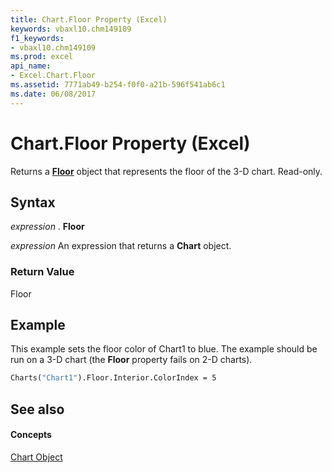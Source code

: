 ```yaml
---
title: Chart.Floor Property (Excel)
keywords: vbaxl10.chm149109
f1_keywords:
- vbaxl10.chm149109
ms.prod: excel
api_name:
- Excel.Chart.Floor
ms.assetid: 7771ab49-b254-f0f0-a21b-596f541ab6c1
ms.date: 06/08/2017
---
```



# Chart.Floor Property (Excel)

Returns a **[Floor](floor-object-excel.md)** object that represents the floor of the 3-D chart. Read-only.


## Syntax

 _expression_ . **Floor**

 _expression_ An expression that returns a **Chart** object.


### Return Value

Floor


## Example

This example sets the floor color of Chart1 to blue. The example should be run on a 3-D chart (the **Floor** property fails on 2-D charts).


```vb
Charts("Chart1").Floor.Interior.ColorIndex = 5
```


## See also


#### Concepts


[Chart Object](chart-object-excel.md)


